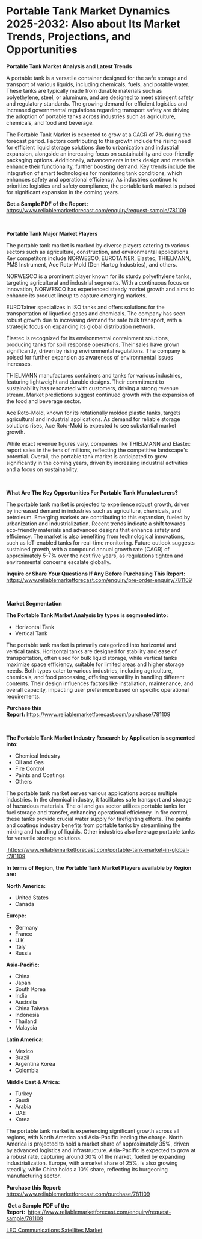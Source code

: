 <p><h1>Portable Tank Market Dynamics 2025-2032: Also about Its Market Trends, Projections, and Opportunities</h1></p><p><strong>Portable Tank Market Analysis and Latest Trends</strong></p>
<p><p>A portable tank is a versatile container designed for the safe storage and transport of various liquids, including chemicals, fuels, and potable water. These tanks are typically made from durable materials such as polyethylene, steel, or aluminum, and are designed to meet stringent safety and regulatory standards. The growing demand for efficient logistics and increased governmental regulations regarding transport safety are driving the adoption of portable tanks across industries such as agriculture, chemicals, and food and beverage.</p><p>The Portable Tank Market is expected to grow at a CAGR of 7% during the forecast period. Factors contributing to this growth include the rising need for efficient liquid storage solutions due to urbanization and industrial expansion, alongside an increasing focus on sustainability and eco-friendly packaging options. Additionally, advancements in tank design and materials enhance their functionality, further boosting demand. Key trends include the integration of smart technologies for monitoring tank conditions, which enhances safety and operational efficiency. As industries continue to prioritize logistics and safety compliance, the portable tank market is poised for significant expansion in the coming years.</p></p>
<p><strong>Get a Sample PDF of the Report:&nbsp;</strong> <a href="https://www.reliablemarketforecast.com/enquiry/request-sample/781109?utm_campaign=3310&utm_medium=2&utm_source=Github&utm_content=ia&utm_term=26032025&utm_id=portable-tank">https://www.reliablemarketforecast.com/enquiry/request-sample/781109</a></p>
<p>&nbsp;</p>
<p><strong>Portable Tank Major Market Players</strong></p>
<p><p>The portable tank market is marked by diverse players catering to various sectors such as agriculture, construction, and environmental applications. Key competitors include NORWESCO, EUROTAINER, Elastec, THIELMANN, PMS Instrument, Ace Roto-Mold (Den Hartog Industries), and others.</p><p>NORWESCO is a prominent player known for its sturdy polyethylene tanks, targeting agricultural and industrial segments. With a continuous focus on innovation, NORWESCO has experienced steady market growth and aims to enhance its product lineup to capture emerging markets.</p><p>EUROTainer specializes in ISO tanks and offers solutions for the transportation of liquefied gases and chemicals. The company has seen robust growth due to increasing demand for safe bulk transport, with a strategic focus on expanding its global distribution network.</p><p>Elastec is recognized for its environmental containment solutions, producing tanks for spill response operations. Their sales have grown significantly, driven by rising environmental regulations. The company is poised for further expansion as awareness of environmental issues increases.</p><p>THIELMANN manufactures containers and tanks for various industries, featuring lightweight and durable designs. Their commitment to sustainability has resonated with customers, driving a strong revenue stream. Market predictions suggest continued growth with the expansion of the food and beverage sector.</p><p>Ace Roto-Mold, known for its rotationally molded plastic tanks, targets agricultural and industrial applications. As demand for reliable storage solutions rises, Ace Roto-Mold is expected to see substantial market growth.</p><p>While exact revenue figures vary, companies like THIELMANN and Elastec report sales in the tens of millions, reflecting the competitive landscape's potential. Overall, the portable tank market is anticipated to grow significantly in the coming years, driven by increasing industrial activities and a focus on sustainability.</p></p>
<p>&nbsp;</p>
<p><strong>What Are The Key Opportunities For Portable Tank Manufacturers?</strong></p>
<p><p>The portable tank market is projected to experience robust growth, driven by increased demand in industries such as agriculture, chemicals, and petroleum. Emerging markets are contributing to this expansion, fueled by urbanization and industrialization. Recent trends indicate a shift towards eco-friendly materials and advanced designs that enhance safety and efficiency. The market is also benefiting from technological innovations, such as IoT-enabled tanks for real-time monitoring. Future outlook suggests sustained growth, with a compound annual growth rate (CAGR) of approximately 5-7% over the next five years, as regulations tighten and environmental concerns escalate globally.</p></p>
<p><strong>Inquire or Share Your Questions If Any Before Purchasing This Report:</strong> <a href="https://www.reliablemarketforecast.com/enquiry/pre-order-enquiry/781109?utm_campaign=3310&utm_medium=2&utm_source=Github&utm_content=ia&utm_term=26032025&utm_id=portable-tank">https://www.reliablemarketforecast.com/enquiry/pre-order-enquiry/781109</a></p>
<p>&nbsp;</p>
<p><strong>Market Segmentation</strong></p>
<p><strong>The Portable Tank Market Analysis by types is segmented into:</strong></p>
<p><ul><li>Horizontal Tank</li><li>Vertical Tank</li></ul></p>
<p><p>The portable tank market is primarily categorized into horizontal and vertical tanks. Horizontal tanks are designed for stability and ease of transportation, often used for bulk liquid storage, while vertical tanks maximize space efficiency, suitable for limited areas and higher storage needs. Both types cater to various industries, including agriculture, chemicals, and food processing, offering versatility in handling different contents. Their design influences factors like installation, maintenance, and overall capacity, impacting user preference based on specific operational requirements.</p></p>
<p><strong>Purchase this Report:&nbsp;</strong><a href="https://www.reliablemarketforecast.com/purchase/781109?utm_campaign=3310&utm_medium=2&utm_source=Github&utm_content=ia&utm_term=26032025&utm_id=portable-tank">https://www.reliablemarketforecast.com/purchase/781109</a></p>
<p>&nbsp;</p>
<p><strong>The Portable Tank Market Industry Research by Application is segmented into:</strong></p>
<p><ul><li>Chemical Industry</li><li>Oil and Gas</li><li>Fire Control</li><li>Paints and Coatings</li><li>Others</li></ul></p>
<p><p>The portable tank market serves various applications across multiple industries. In the chemical industry, it facilitates safe transport and storage of hazardous materials. The oil and gas sector utilizes portable tanks for fuel storage and transfer, enhancing operational efficiency. In fire control, these tanks provide crucial water supply for firefighting efforts. The paints and coatings industry benefits from portable tanks by streamlining the mixing and handling of liquids. Other industries also leverage portable tanks for versatile storage solutions.</p></p>
<p><a href="https://www.reliablemarketforecast.com/portable-tank-market-in-global-r781109?utm_campaign=3310&utm_medium=2&utm_source=Github&utm_content=ia&utm_term=26032025&utm_id=portable-tank">&nbsp;https://www.reliablemarketforecast.com/portable-tank-market-in-global-r781109</a></p>
<p><strong>In terms of Region, the Portable Tank Market Players available by Region are:</strong></p>
<p>
    <p> <strong> North America: </strong>
        <ul>
            <li>United States</li>
            <li>Canada</li>
        </ul>
        </p> 
    <p> <strong> Europe: </strong>
        <ul>
            <li>Germany</li>
            <li>France</li>
            <li>U.K.</li>
            <li>Italy</li>
            <li>Russia</li>
        </ul>
        </p> 
    <p> <strong> Asia-Pacific: </strong>
        <ul>
            <li>China</li>
            <li>Japan</li>
            <li>South Korea</li>
            <li>India</li>
            <li>Australia</li>
            <li>China Taiwan</li>
            <li>Indonesia</li>
            <li>Thailand</li>
            <li>Malaysia</li>
        </ul>
        </p> 
    <p> <strong> Latin America: </strong>
        <ul>
            <li>Mexico</li>
            <li>Brazil</li>
            <li>Argentina Korea</li>
            <li>Colombia</li>
        </ul>
        </p> 
    <p> <strong> Middle East & Africa: </strong>
        <ul>
            <li>Turkey</li>
            <li>Saudi</li>
            <li>Arabia</li>
            <li>UAE</li>
            <li>Korea</li>
        </ul>
    </p>
    </p>
<p><p>The portable tank market is experiencing significant growth across all regions, with North America and Asia-Pacific leading the charge. North America is projected to hold a market share of approximately 35%, driven by advanced logistics and infrastructure. Asia-Pacific is expected to grow at a robust rate, capturing around 30% of the market, fueled by expanding industrialization. Europe, with a market share of 25%, is also growing steadily, while China holds a 10% share, reflecting its burgeoning manufacturing sector.</p></p>
<p><strong>Purchase this Report: </strong><a href="https://www.reliablemarketforecast.com/purchase/781109?utm_campaign=3310&utm_medium=2&utm_source=Github&utm_content=ia&utm_term=26032025&utm_id=portable-tank">https://www.reliablemarketforecast.com/purchase/781109</a></p>
<p>&nbsp;<strong>Get a Sample PDF of the Report:&nbsp;&nbsp;</strong><a href="https://www.reliablemarketforecast.com/enquiry/request-sample/781109?utm_campaign=3310&utm_medium=2&utm_source=Github&utm_content=ia&utm_term=26032025&utm_id=portable-tank">https://www.reliablemarketforecast.com/enquiry/request-sample/781109</a></p>
<p><strong></strong></p>
<p><p><a href="https://github.com/fraryatena85/Market-Research-Report-List-1/blob/main/leo-communications-satellites-market.md?utm_campaign=3310&utm_medium=2&utm_source=Github&utm_content=ia&utm_term=26032025&utm_id=portable-tank">LEO Communications Satellites Market</a></p></p>